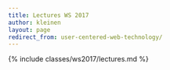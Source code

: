```yaml
---
title: Lectures WS 2017
author: kleinen
layout: page
redirect_from: user-centered-web-technology/
---
```


{% include classes/ws2017/lectures.md %}
